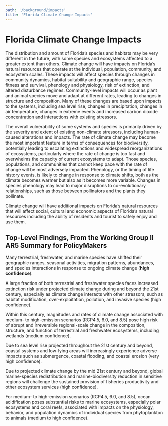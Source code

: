```yaml
---
path: '/background/impacts'
title: 'Florida Climate Change Impacts'
---
```


# Florida Climate Change Impacts

The distribution and amount of Florida’s species and habitats may be very different in the future, with some species and ecosystems affected to a greater extent than others. Climate change will have impacts on Florida’s natural resources that operate at the individual, population, community, and ecosystem scales. These impacts will affect species through changes in community dynamics, habitat suitability and geographic range, species fitness and survival, phenology and physiology, risk of extinction, and altered disturbance regimes. Community-level impacts will occur as plant and animal species move and adapt at different rates, leading to changes in structure and composition. Many of these changes are based upon impacts to the systems, including sea level rise, changes in precipitation, changes in air temperature, changes in extreme events and increased carbon dioxide concentration and interactions with existing stressors.

The overall vulnerability of some systems and species is primarily driven by the severity and extent of existing non-climate stressors, including human-caused alterations and impacts. The rate of climate change may become the most important feature in terms of consequences for biodiversity, potentially leading to escalating extinctions and widespread reorganizations of ecosystems, particularly where the rate of change is too fast and overwhelms the capacity of current ecosystems to adapt. Those species, populations, and communities that cannot keep pace with the rate of change will be most adversely impacted. Phenology, or the timing of life history events, is likely to change in response to climate shifts, both as the climate becomes warmer but also as it becomes more variable. Changes in species phenology may lead to major disruptions to co-evolutionary relationships, such as those between pollinators and the plants they pollinate.

Climate change will have additional impacts on Florida’s natural resources that will affect social, cultural and economic aspects of Florida’s natural resources including the ability of residents and tourist to safely enjoy and use them.

## Top-Level Findings, From the Working Group II AR5 Summary for PolicyMakers

Many terrestrial, freshwater, and marine species have shifted their geographic ranges, seasonal activities, migration patterns, abundances, and species interactions in response to ongoing climate change (**high confidence**).

A large fraction of both terrestrial and freshwater species faces increased extinction risk under projected climate change during and beyond the 21st century, especially as climate change interacts with other stressors, such as habitat modification, over-exploitation, pollution, and invasive species (high confidence).

Within this century, magnitudes and rates of climate change associated with medium- to high-emission scenarios (RCP4.5, 6.0, and 8.5) pose high risk of abrupt and irreversible regional-scale change in the composition, structure, and function of terrestrial and freshwater ecosystems, including wetlands (medium confidence).

Due to sea level rise projected throughout the 21st century and beyond, coastal systems and low-lying areas will increasingly experience adverse impacts such as submergence, coastal flooding, and coastal erosion (very high confidence).

Due to projected climate change by the mid 21st century and beyond, global marine-species redistribution and marine-biodiversity reduction in sensitive regions will challenge the sustained provision of fisheries productivity and other ecosystem services (high confidence).

For medium- to high-emission scenarios (RCP4.5, 6.0, and 8.5), ocean acidification poses substantial risks to marine ecosystems, especially polar ecosystems and coral reefs, associated with impacts on the physiology, behavior, and population dynamics of individual species from phytoplankton to animals (medium to high confidence).
